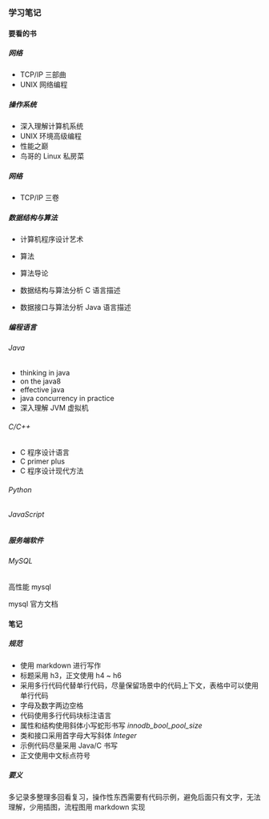 ### 学习笔记

#### 要看的书

##### 网络

* TCP/IP 三部曲
* UNIX 网络编程

##### 操作系统

* 深入理解计算机系统
* UNIX 环境高级编程
* 性能之巅
* 鸟哥的 Linux 私房菜

##### 网络

* TCP/IP 三卷

##### 数据结构与算法

* 计算机程序设计艺术

* 算法
* 算法导论
* 数据结构与算法分析 C 语言描述
* 数据接口与算法分析 Java 语言描述

##### 编程语言

###### Java

* thinking in java
* on the java8
* effective java
* java concurrency in practice
* 深入理解 JVM 虚拟机

###### C/C++

* C 程序设计语言
* C primer plus
* C 程序设计现代方法

###### Python

###### JavaScript

##### 服务端软件

###### MySQL

高性能 mysql

mysql 官方文档

#### 笔记

##### 规范

* 使用 markdown 进行写作
* 标题采用 h3，正文使用 h4 ~ h6
* 采用多行代码代替单行代码，尽量保留场景中的代码上下文，表格中可以使用单行代码
* 字母及数字两边空格
* 代码使用多行代码块标注语言
* 属性和结构使用斜体小写蛇形书写 *innodb_bool_pool_size*
* 类和接口采用首字母大写斜体 *Integer*
* 示例代码尽量采用 Java/C 书写
* 正文使用中文标点符号

##### 要义

多记录多整理多回看复习，操作性东西需要有代码示例，避免后面只有文字，无法理解，少用插图，流程图用 markdown 实现